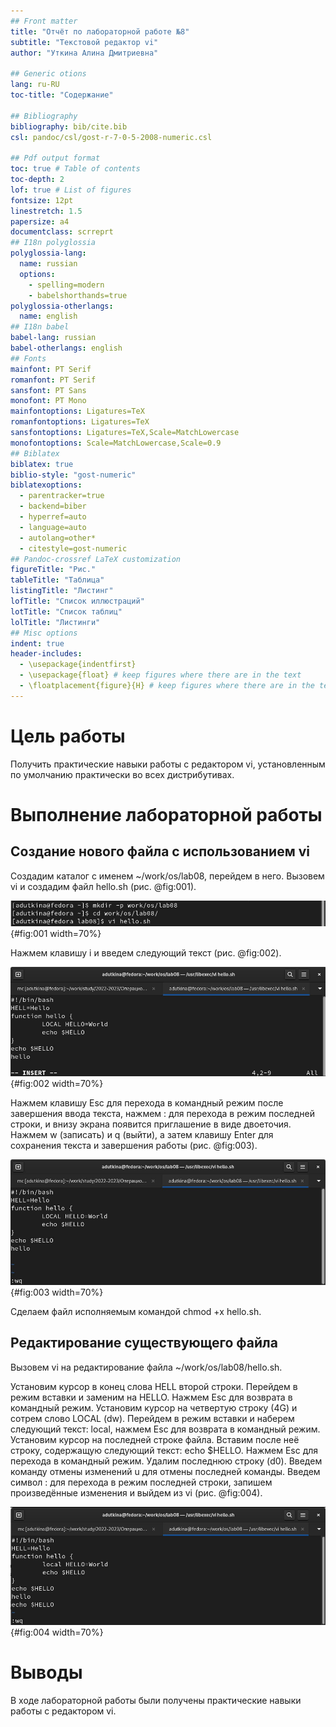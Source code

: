 ```yaml
---
## Front matter
title: "Отчёт по лабораторной работе №8"
subtitle: "Текстовой редактор vi"
author: "Уткина Алина Дмитриевна"

## Generic otions
lang: ru-RU
toc-title: "Содержание"

## Bibliography
bibliography: bib/cite.bib
csl: pandoc/csl/gost-r-7-0-5-2008-numeric.csl

## Pdf output format
toc: true # Table of contents
toc-depth: 2
lof: true # List of figures
fontsize: 12pt
linestretch: 1.5
papersize: a4
documentclass: scrreprt
## I18n polyglossia
polyglossia-lang:
  name: russian
  options:
	- spelling=modern
	- babelshorthands=true
polyglossia-otherlangs:
  name: english
## I18n babel
babel-lang: russian
babel-otherlangs: english
## Fonts
mainfont: PT Serif
romanfont: PT Serif
sansfont: PT Sans
monofont: PT Mono
mainfontoptions: Ligatures=TeX
romanfontoptions: Ligatures=TeX
sansfontoptions: Ligatures=TeX,Scale=MatchLowercase
monofontoptions: Scale=MatchLowercase,Scale=0.9
## Biblatex
biblatex: true
biblio-style: "gost-numeric"
biblatexoptions:
  - parentracker=true
  - backend=biber
  - hyperref=auto
  - language=auto
  - autolang=other*
  - citestyle=gost-numeric
## Pandoc-crossref LaTeX customization
figureTitle: "Рис."
tableTitle: "Таблица"
listingTitle: "Листинг"
lofTitle: "Список иллюстраций"
lotTitle: "Список таблиц"
lolTitle: "Листинги"
## Misc options
indent: true
header-includes:
  - \usepackage{indentfirst}
  - \usepackage{float} # keep figures where there are in the text
  - \floatplacement{figure}{H} # keep figures where there are in the text
---
```


# Цель работы

Получить практические навыки работы с редактором vi, установленным по умолчанию практически во всех дистрибутивах.

# Выполнение лабораторной работы

## Создание нового файла с использованием vi

Создадим каталог с именем ~/work/os/lab08, перейдем в него. Вызовем vi и создадим файл hello.sh (рис. @fig:001).

![Начало работы с vi](image/1.jpg){#fig:001 width=70%}

Нажмем клавишу i и введем следующий текст (рис. @fig:002).

![Запись текста в файл](image/2.jpg){#fig:002 width=70%}

Нажмем клавишу Esc для перехода в командный режим после завершения ввода текста, нажмем : для перехода в режим последней строки, и внизу экрана появится приглашение в виде двоеточия. Нажмем w (записать) и q (выйти), а затем клавишу Enter для сохранения текста и завершения работы (рис. @fig:003).

![Сохранение файла](image/3.jpg){#fig:003 width=70%}

Сделаем файл исполняемым командой chmod +x hello.sh.

## Редактирование существующего файла

Вызовем vi на редактирование файла ~/work/os/lab08/hello.sh. 

Установим курсор в конец слова HELL второй строки. Перейдем в режим вставки и заменим на HELLO. Нажмем Esc для возврата в командный режим. Установим курсор на четвертую строку (4G) и сотрем слово LOCAL (dw). Перейдем в режим вставки и наберем следующий текст: local, нажмем Esc для возврата в командный режим. Установим курсор на последней строке файла. Вставим после неё строку, содержащую следующий текст: echo $HELLO. Нажмем Esc для перехода в командный режим. Удалим последнюю строку (d0). Введем команду отмены изменений u для отмены последней команды. Введем символ : для перехода в режим последней строки, запишем произведённые изменения и выйдем из vi (рис. @fig:004).

![Редактирование файла](image/4.jpg){#fig:004 width=70%}

# Выводы

В ходе лабораторной работы были получены практические навыки работы с редактором vi.


